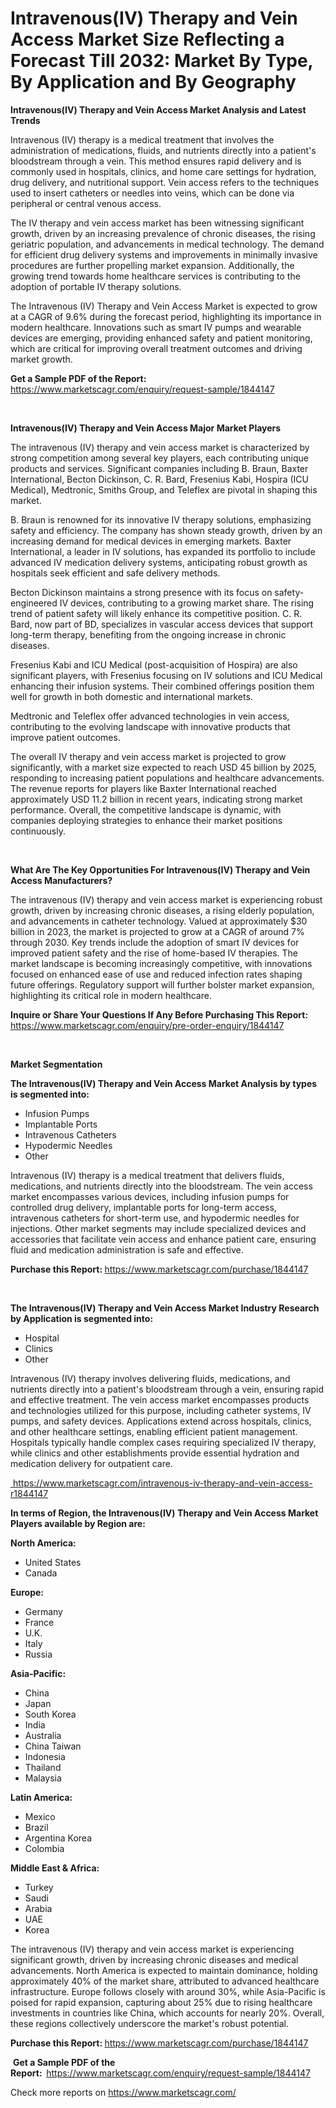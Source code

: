 <p><h1>Intravenous(IV) Therapy and Vein Access Market Size Reflecting a Forecast Till 2032: Market By Type, By Application and By Geography</h1></p><p><strong>Intravenous(IV) Therapy and Vein Access Market Analysis and Latest Trends</strong></p>
<p><p>Intravenous (IV) therapy is a medical treatment that involves the administration of medications, fluids, and nutrients directly into a patient's bloodstream through a vein. This method ensures rapid delivery and is commonly used in hospitals, clinics, and home care settings for hydration, drug delivery, and nutritional support. Vein access refers to the techniques used to insert catheters or needles into veins, which can be done via peripheral or central venous access.</p><p>The IV therapy and vein access market has been witnessing significant growth, driven by an increasing prevalence of chronic diseases, the rising geriatric population, and advancements in medical technology. The demand for efficient drug delivery systems and improvements in minimally invasive procedures are further propelling market expansion. Additionally, the growing trend towards home healthcare services is contributing to the adoption of portable IV therapy solutions.</p><p>The Intravenous (IV) Therapy and Vein Access Market is expected to grow at a CAGR of 9.6% during the forecast period, highlighting its importance in modern healthcare. Innovations such as smart IV pumps and wearable devices are emerging, providing enhanced safety and patient monitoring, which are critical for improving overall treatment outcomes and driving market growth.</p></p>
<p><strong>Get a Sample PDF of the Report:&nbsp;</strong> <a href="https://www.marketscagr.com/enquiry/request-sample/1844147?utm_campaign=2442&utm_medium=2&utm_source=Github&utm_content=ia&utm_term=03032025&utm_id=intravenousiv-therapy-and-vein-access">https://www.marketscagr.com/enquiry/request-sample/1844147</a></p>
<p>&nbsp;</p>
<p><strong>Intravenous(IV) Therapy and Vein Access Major Market Players</strong></p>
<p><p>The intravenous (IV) therapy and vein access market is characterized by strong competition among several key players, each contributing unique products and services. Significant companies including B. Braun, Baxter International, Becton Dickinson, C. R. Bard, Fresenius Kabi, Hospira (ICU Medical), Medtronic, Smiths Group, and Teleflex are pivotal in shaping this market.</p><p>B. Braun is renowned for its innovative IV therapy solutions, emphasizing safety and efficiency. The company has shown steady growth, driven by an increasing demand for medical devices in emerging markets. Baxter International, a leader in IV solutions, has expanded its portfolio to include advanced IV medication delivery systems, anticipating robust growth as hospitals seek efficient and safe delivery methods.</p><p>Becton Dickinson maintains a strong presence with its focus on safety-engineered IV devices, contributing to a growing market share. The rising trend of patient safety will likely enhance its competitive position. C. R. Bard, now part of BD, specializes in vascular access devices that support long-term therapy, benefiting from the ongoing increase in chronic diseases.</p><p>Fresenius Kabi and ICU Medical (post-acquisition of Hospira) are also significant players, with Fresenius focusing on IV solutions and ICU Medical enhancing their infusion systems. Their combined offerings position them well for growth in both domestic and international markets.</p><p>Medtronic and Teleflex offer advanced technologies in vein access, contributing to the evolving landscape with innovative products that improve patient outcomes.</p><p>The overall IV therapy and vein access market is projected to grow significantly, with a market size expected to reach USD 45 billion by 2025, responding to increasing patient populations and healthcare advancements. The revenue reports for players like Baxter International reached approximately USD 11.2 billion in recent years, indicating strong market performance. Overall, the competitive landscape is dynamic, with companies deploying strategies to enhance their market positions continuously.</p></p>
<p>&nbsp;</p>
<p><strong>What Are The Key Opportunities For Intravenous(IV) Therapy and Vein Access Manufacturers?</strong></p>
<p><p>The intravenous (IV) therapy and vein access market is experiencing robust growth, driven by increasing chronic diseases, a rising elderly population, and advancements in catheter technology. Valued at approximately $30 billion in 2023, the market is projected to grow at a CAGR of around 7% through 2030. Key trends include the adoption of smart IV devices for improved patient safety and the rise of home-based IV therapies. The market landscape is becoming increasingly competitive, with innovations focused on enhanced ease of use and reduced infection rates shaping future offerings. Regulatory support will further bolster market expansion, highlighting its critical role in modern healthcare.</p></p>
<p><strong>Inquire or Share Your Questions If Any Before Purchasing This Report:</strong> <a href="https://www.marketscagr.com/enquiry/pre-order-enquiry/1844147?utm_campaign=2442&utm_medium=2&utm_source=Github&utm_content=ia&utm_term=03032025&utm_id=intravenousiv-therapy-and-vein-access">https://www.marketscagr.com/enquiry/pre-order-enquiry/1844147</a></p>
<p>&nbsp;</p>
<p><strong>Market Segmentation</strong></p>
<p><strong>The Intravenous(IV) Therapy and Vein Access Market Analysis by types is segmented into:</strong></p>
<p><ul><li>Infusion Pumps</li><li>Implantable Ports</li><li>Intravenous Catheters</li><li>Hypodermic Needles</li><li>Other</li></ul></p>
<p><p>Intravenous (IV) therapy is a medical treatment that delivers fluids, medications, and nutrients directly into the bloodstream. The vein access market encompasses various devices, including infusion pumps for controlled drug delivery, implantable ports for long-term access, intravenous catheters for short-term use, and hypodermic needles for injections. Other market segments may include specialized devices and accessories that facilitate vein access and enhance patient care, ensuring fluid and medication administration is safe and effective.</p></p>
<p><strong>Purchase this Report:&nbsp;</strong><a href="https://www.marketscagr.com/purchase/1844147?utm_campaign=2442&utm_medium=2&utm_source=Github&utm_content=ia&utm_term=03032025&utm_id=intravenousiv-therapy-and-vein-access">https://www.marketscagr.com/purchase/1844147</a></p>
<p>&nbsp;</p>
<p><strong>The Intravenous(IV) Therapy and Vein Access Market Industry Research by Application is segmented into:</strong></p>
<p><ul><li>Hospital</li><li>Clinics</li><li>Other</li></ul></p>
<p><p>Intravenous (IV) therapy involves delivering fluids, medications, and nutrients directly into a patient's bloodstream through a vein, ensuring rapid and effective treatment. The vein access market encompasses products and technologies utilized for this purpose, including catheter systems, IV pumps, and safety devices. Applications extend across hospitals, clinics, and other healthcare settings, enabling efficient patient management. Hospitals typically handle complex cases requiring specialized IV therapy, while clinics and other establishments provide essential hydration and medication delivery for outpatient care.</p></p>
<p><a href="https://www.marketscagr.com/intravenous-iv-therapy-and-vein-access-r1844147?utm_campaign=2442&utm_medium=2&utm_source=Github&utm_content=ia&utm_term=03032025&utm_id=intravenousiv-therapy-and-vein-access">&nbsp;https://www.marketscagr.com/intravenous-iv-therapy-and-vein-access-r1844147</a></p>
<p><strong>In terms of Region, the Intravenous(IV) Therapy and Vein Access Market Players available by Region are:</strong></p>
<p>
    <p> <strong> North America: </strong>
        <ul>
            <li>United States</li>
            <li>Canada</li>
        </ul>
        </p> 
    <p> <strong> Europe: </strong>
        <ul>
            <li>Germany</li>
            <li>France</li>
            <li>U.K.</li>
            <li>Italy</li>
            <li>Russia</li>
        </ul>
        </p> 
    <p> <strong> Asia-Pacific: </strong>
        <ul>
            <li>China</li>
            <li>Japan</li>
            <li>South Korea</li>
            <li>India</li>
            <li>Australia</li>
            <li>China Taiwan</li>
            <li>Indonesia</li>
            <li>Thailand</li>
            <li>Malaysia</li>
        </ul>
        </p> 
    <p> <strong> Latin America: </strong>
        <ul>
            <li>Mexico</li>
            <li>Brazil</li>
            <li>Argentina Korea</li>
            <li>Colombia</li>
        </ul>
        </p> 
    <p> <strong> Middle East & Africa: </strong>
        <ul>
            <li>Turkey</li>
            <li>Saudi</li>
            <li>Arabia</li>
            <li>UAE</li>
            <li>Korea</li>
        </ul>
    </p>
    </p>
<p><p>The intravenous (IV) therapy and vein access market is experiencing significant growth, driven by increasing chronic diseases and medical advancements. North America is expected to maintain dominance, holding approximately 40% of the market share, attributed to advanced healthcare infrastructure. Europe follows closely with around 30%, while Asia-Pacific is poised for rapid expansion, capturing about 25% due to rising healthcare investments in countries like China, which accounts for nearly 20%. Overall, these regions collectively underscore the market's robust potential.</p></p>
<p><strong>Purchase this Report: </strong><a href="https://www.marketscagr.com/purchase/1844147?utm_campaign=2442&utm_medium=2&utm_source=Github&utm_content=ia&utm_term=03032025&utm_id=intravenousiv-therapy-and-vein-access">https://www.marketscagr.com/purchase/1844147</a></p>
<p>&nbsp;<strong>Get a Sample PDF of the Report:&nbsp;&nbsp;</strong><a href="https://www.marketscagr.com/enquiry/request-sample/1844147?utm_campaign=2442&utm_medium=2&utm_source=Github&utm_content=ia&utm_term=03032025&utm_id=intravenousiv-therapy-and-vein-access">https://www.marketscagr.com/enquiry/request-sample/1844147</a></p>
<p><strong></strong></p>
<p>Check more reports on <a href="https://www.marketscagr.com/?utm_campaign=2442&utm_medium=2&utm_source=Github&utm_content=ia&utm_term=03032025&utm_id=intravenousiv-therapy-and-vein-access">https://www.marketscagr.com/</a></p>